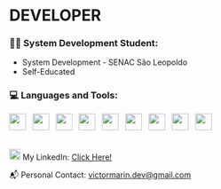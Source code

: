 # DEVELOPER
### 👩‍💻 System Development Student:

-  System Development - SENAC São Leopoldo
-  Self-Educated

### 💻 Languages and Tools:
<div style="display: inline_block">
          <img height=30 widht=40 src="https://cdn.jsdelivr.net/gh/devicons/devicon/icons/csharp/csharp-original.svg"/> &nbsp;
          <img height=30 widht=40 src="https://cdn.jsdelivr.net/gh/devicons/devicon/icons/selenium/selenium-original.svg"/> &nbsp;
          <img height=30 widht=40 src="https://cdn.jsdelivr.net/gh/devicons/devicon/icons/java/java-original.svg" /> &nbsp;
          <img height=30 widht=40 src="https://cdn.jsdelivr.net/gh/devicons/devicon/icons/typescript/typescript-original.svg" /> &nbsp;
          <img height=30 widht=40 src="https://cdn.jsdelivr.net/gh/devicons/devicon/icons/nodejs/nodejs-original.svg" /> &nbsp;
          <img height=30 widht=40 src="https://cdn.jsdelivr.net/gh/devicons/devicon/icons/mysql/mysql-original-wordmark.svg"/> &nbsp;
          <img height=30 widht=40 src="https://cdn.jsdelivr.net/gh/devicons/devicon/icons/sequelize/sequelize-original.svg"/> &nbsp;
          <img height=30 widht=40 src="https://cdn.jsdelivr.net/gh/devicons/devicon/icons/javascript/javascript-original.svg"/> &nbsp;
          <img height=30 widht=40 src="https://upload.wikimedia.org/wikipedia/commons/5/59/JUnit_5_Banner.png"/>
</div>          
<br>
<div style="display: inline_block">
            <p>
                      <img height=20 width=20 src="https://cdn.jsdelivr.net/gh/devicons/devicon/icons/linkedin/linkedin-original.svg"/>
                      My LinkedIn: 
                      <a href="https://www.linkedin.com/in/victor-marin-9a025b275/"> Click Here!</a>
            </p>
</div>

📬 Personal Contact: victormarin.dev@gmail.com


